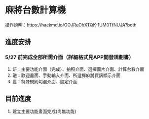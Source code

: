 # 麻將台數計算機
操作說明：https://hackmd.io/OOJRuOhXTQK-1UM0TfNUJA?both

## 進度安排
### 5/27 前完成全部所需介面（詳細格式見APP開發規劃書）
1. 妍：主要功能介面（完成）、拍照介面、選擇圖片介面、計算台數介面
2. 融：歡迎畫面、手動輸入介面、所選擇麻將資訊顯示介面
3. 豐：特殊規則勾選介面、設定介面



## 目前進度
1. 建立主要功能畫面完成(尚無功能)

